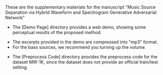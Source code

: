 These are the supplementary materials for the manuscript "Music Source Separation via Hybrid Waveform and Spectrogram Generative Adversarial Network"

- The [Demo Page] directory provides a web demo, showing some perceptual results of the proposed method.
* The excerpts provided in the demo are compressed into "mp3" format.
* For the bass sources, we recommend you turning up the volume. 

- The [Preprocess Code] directory provides the preprocess code for the dataset MIR-1K, since the dataset does not provide an official train/test setting.
